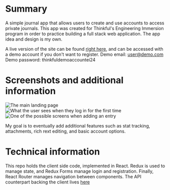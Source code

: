 # Summary
A simple journal app that allows users to create and use accounts to access private journals. This app was created for Thinkful's Engineering Immersion program in order to practice building a full stack web application. The app idea and design is my own.

A live version of the site can be found [right here](https://capstone-journal-app.herokuapp.com/journal), and can be accessed with a demo account if you don't want to register.
Demo email: user@demo.com
Demo password: thinkfuldemoaccountei24

# Screenshots and additional information
![The main landing page](https://github.com/phelan97/journal-client/screenshots/landing-page.png)
![What the user sees when they log in for the first time](https://github.com/phelan97/journal-client/screenshots/journal-main.png)
![One of the possible screens when adding an entry](https://github.com/phelan97/journal-client/screenshots/add-post.png)

My goal is to eventually add additional features such as stat tracking, attachments, rich rext editing, and basic account options.

# Technical information
This repo holds the client side code, implemented in React. Redux is used to manage state, and Redux Forms manage login and registration. Finally, React Router manages navigation between components. The API counterpart backing the client lives [here](https://github.com/phelan97/journal-server)